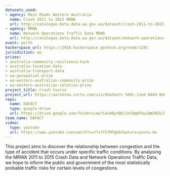 ```yaml
---
datasets_used:
- agency: Main Roads Western Australia
  name: Crash 2011 to 2015 MRWA
  url: http://catalogue.beta.data.wa.gov.au/dataset/crash-2011-to-2015-mrwa
- agency: MRWA
  name: Network Operations Traffic Data MRWA
  url: http://catalogue.beta.data.wa.gov.au/dataset/network-operations-traffic-data-mrwa
event: perth
hackerspace_url: https://2016.hackerspace.govhack.org/node/1291
jurisdiction: wa
prizes:
- australia-community-resilience-hack
- australia-location-data
- australia-transport-data
- wa-geospatial-prize
- wa-western-australian-community-prize
- wa-western-australian-solution-prize
project_title: Crash Course
project_url: https://aarontan.carto.com/viz/60a5ee7c-56dc-11e6-8849-0e05a8b3e3d7/public_map
repo:
  name: DAFACT
  type: google-drive
  url: https://drive.google.com/folderview?id=0BytBEc2nCQqWTUw1QWJWZkJ5R3c&usp=sharing
team_name: DAFACT
video:
  type: youtube
  url: https://www.youtube.com/watch?v=t7x7YS7MTgU&feature=youtu.be
---
```


This project aims to discover the relationship between congestion and the type of accident that occurs under specific traffic conditions. By analysing the MRWA 2011 to 2015 Crash Data and Network Operations Traffic Data, we hope to inform the public and government of the most statistically probable traffic risks for certain levels of congestions.
